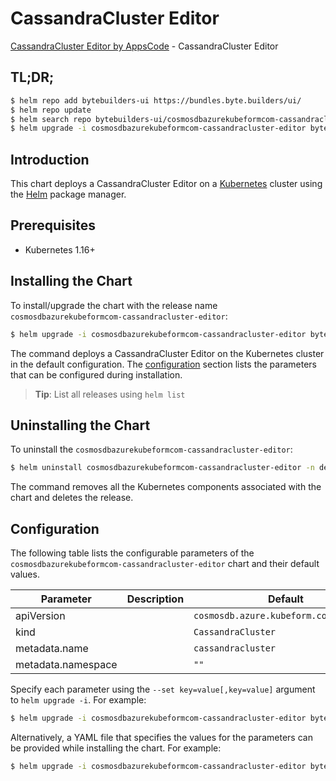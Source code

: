 # CassandraCluster Editor

[CassandraCluster Editor by AppsCode](https://byte.builders) - CassandraCluster Editor

## TL;DR;

```bash
$ helm repo add bytebuilders-ui https://bundles.byte.builders/ui/
$ helm repo update
$ helm search repo bytebuilders-ui/cosmosdbazurekubeformcom-cassandracluster-editor --version=v0.4.17
$ helm upgrade -i cosmosdbazurekubeformcom-cassandracluster-editor bytebuilders-ui/cosmosdbazurekubeformcom-cassandracluster-editor -n default --create-namespace --version=v0.4.17
```

## Introduction

This chart deploys a CassandraCluster Editor on a [Kubernetes](http://kubernetes.io) cluster using the [Helm](https://helm.sh) package manager.

## Prerequisites

- Kubernetes 1.16+

## Installing the Chart

To install/upgrade the chart with the release name `cosmosdbazurekubeformcom-cassandracluster-editor`:

```bash
$ helm upgrade -i cosmosdbazurekubeformcom-cassandracluster-editor bytebuilders-ui/cosmosdbazurekubeformcom-cassandracluster-editor -n default --create-namespace --version=v0.4.17
```

The command deploys a CassandraCluster Editor on the Kubernetes cluster in the default configuration. The [configuration](#configuration) section lists the parameters that can be configured during installation.

> **Tip**: List all releases using `helm list`

## Uninstalling the Chart

To uninstall the `cosmosdbazurekubeformcom-cassandracluster-editor`:

```bash
$ helm uninstall cosmosdbazurekubeformcom-cassandracluster-editor -n default
```

The command removes all the Kubernetes components associated with the chart and deletes the release.

## Configuration

The following table lists the configurable parameters of the `cosmosdbazurekubeformcom-cassandracluster-editor` chart and their default values.

|     Parameter      | Description |                      Default                      |
|--------------------|-------------|---------------------------------------------------|
| apiVersion         |             | <code>cosmosdb.azure.kubeform.com/v1alpha1</code> |
| kind               |             | <code>CassandraCluster</code>                     |
| metadata.name      |             | <code>cassandracluster</code>                     |
| metadata.namespace |             | <code>""</code>                                   |


Specify each parameter using the `--set key=value[,key=value]` argument to `helm upgrade -i`. For example:

```bash
$ helm upgrade -i cosmosdbazurekubeformcom-cassandracluster-editor bytebuilders-ui/cosmosdbazurekubeformcom-cassandracluster-editor -n default --create-namespace --version=v0.4.17 --set apiVersion=cosmosdb.azure.kubeform.com/v1alpha1
```

Alternatively, a YAML file that specifies the values for the parameters can be provided while
installing the chart. For example:

```bash
$ helm upgrade -i cosmosdbazurekubeformcom-cassandracluster-editor bytebuilders-ui/cosmosdbazurekubeformcom-cassandracluster-editor -n default --create-namespace --version=v0.4.17 --values values.yaml
```
